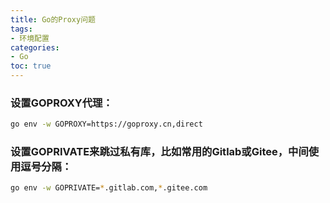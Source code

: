 ```yaml
---
title: Go的Proxy问题
tags: 
- 环境配置
categories:
- Go
toc: true
---
```


### 设置GOPROXY代理：

  ```bash
  go env -w GOPROXY=https://goproxy.cn,direct
  ```

### 设置GOPRIVATE来跳过私有库，比如常用的Gitlab或Gitee，中间使用逗号分隔：

  ```bash
  go env -w GOPRIVATE=*.gitlab.com,*.gitee.com
  ```

  